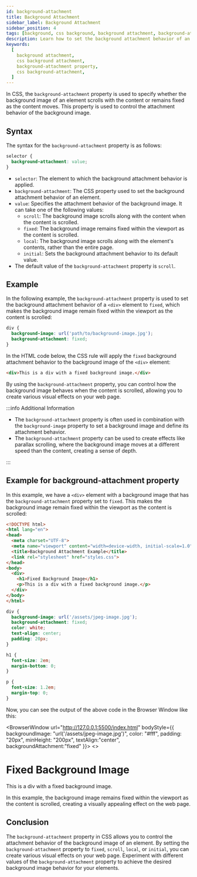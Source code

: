 ```yaml
---
id: background-attachment
title: Background Attachment
sidebar_label: Background Attachment
sidebar_position: 4
tags: [background, css background, background attachment, background-attachment property]
description: Learn how to set the background attachment behavior of an element in CSS using the background-attachment property.
keywords:
  [
    background attachment,
    css background attachment,
    background-attachment property,
    css background-attachment,
  ]
---
```


In CSS, the `background-attachment` property is used to specify whether the background image of an element scrolls with the content or remains fixed as the content moves. This property is used to control the attachment behavior of the background image.

<AdsComponent />

## Syntax

The syntax for the `background-attachment` property is as follows:

```css title="index.css"
selector {
  background-attachment: value;
}
```

- `selector`: The element to which the background attachment behavior is applied.
- `background-attachment`: The CSS property used to set the background attachment behavior of an element.
- `value`: Specifies the attachment behavior of the background image. It can take one of the following values:
  - `scroll`: The background image scrolls along with the content when the content is scrolled.
  - `fixed`: The background image remains fixed within the viewport as the content is scrolled.
  - `local`: The background image scrolls along with the element's contents, rather than the entire page.
  - `initial`: Sets the background attachment behavior to its default value.
- The default value of the `background-attachment` property is `scroll`.

## Example

In the following example, the `background-attachment` property is used to set the background attachment behavior of a `<div>` element to `fixed`, which makes the background image remain fixed within the viewport as the content is scrolled:

```css title="index.css"
div {
  background-image: url('path/to/background-image.jpg');
  background-attachment: fixed;
}
```

In the HTML code below, the CSS rule will apply the `fixed` background attachment behavior to the background image of the `<div>` element:

```html title="index.html"
<div>This is a div with a fixed background image.</div>
```

By using the `background-attachment` property, you can control how the background image behaves when the content is scrolled, allowing you to create various visual effects on your web page.

<AdsComponent />

:::info Additional Information

- The `background-attachment` property is often used in combination with the `background-image` property to set a background image and define its attachment behavior.
- The `background-attachment` property can be used to create effects like parallax scrolling, where the background image moves at a different speed than the content, creating a sense of depth.

:::

## Example for background-attachment property

In this example, we have a `<div>` element with a background image that has the `background-attachment` property set to `fixed`. This makes the background image remain fixed within the viewport as the content is scrolled:

<Tabs>
  <TabItem value="HTML" label="index.html">

```html showLineNumbers
<!DOCTYPE html>
<html lang="en">
<head>
  <meta charset="UTF-8">
  <meta name="viewport" content="width=device-width, initial-scale=1.0">
  <title>Background Attachment Example</title>
  <link rel="stylesheet" href="styles.css">
</head>
<body>
  <div>
    <h1>Fixed Background Image</h1>
    <p>This is a div with a fixed background image.</p>
  </div>
</body>
</html>
```

</TabItem>
<TabItem value="CSS" label="styles.css">

```css showLineNumbers {3}
div {
  background-image: url('/assets/jpeg-image.jpg');
  background-attachment: fixed;
  color: white;
  text-align: center;
  padding: 20px;
}

h1 {
  font-size: 2em;
  margin-bottom: 0;
}

p {
  font-size: 1.2em;
  margin-top: 0;
}
```

</TabItem>
</Tabs>

Now, you can see the output of the above code in the Browser Window like this:

<BrowserWindow url="http://127.0.0.1:5500/index.html" bodyStyle={{ backgroundImage: "url('/assets/jpeg-image.jpg')", color: "#fff", padding: "20px", minHeight: "200px", textAlign:"center", backgroundAttachment:"fixed" }}>
<>
  <h1 style={{ fontSize: "2em", marginBottom: "0" }}>Fixed Background Image</h1>
  <p style={{ fontSize: "1.2em", marginTop: "0" }}>This is a div with a fixed background image.</p>
</>
</BrowserWindow>

In this example, the background image remains fixed within the viewport as the content is scrolled, creating a visually appealing effect on the web page.

<AdsComponent />

## Conclusion

The `background-attachment` property in CSS allows you to control the attachment behavior of the background image of an element. By setting the `background-attachment` property to `fixed`, `scroll`, `local`, or `initial`, you can create various visual effects on your web page. Experiment with different values of the `background-attachment` property to achieve the desired background image behavior for your elements.